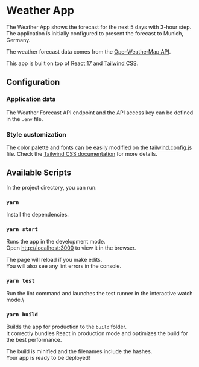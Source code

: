 # Weather App

The Weather App shows the forecast for the next 5 days with 3-hour step. The application is initially configured to present the forecast to Munich, Germany.

The weather forecast data comes from the [OpenWeatherMap API](https://openweathermap.org/forecast5).

This app is built on top of [React 17](https://reactjs.org/) and [Tailwind CSS](https://tailwindcss.com/docs).

## Configuration

### Application data

The Weather Forecast API endpoint and the API access key can be defined in the `.env` file.

### Style customization

The color palette and fonts can be easily modified on the [tailwind.config.js](./tailwind.config.js) file. Check the [Tailwind CSS documentation](https://tailwindcss.com/docs/configuration) for more details.

## Available Scripts

In the project directory, you can run:

### `yarn`

Install the dependencies.

### `yarn start`

Runs the app in the development mode.\
Open [http://localhost:3000](http://localhost:3000) to view it in the browser.

The page will reload if you make edits.\
You will also see any lint errors in the console.

### `yarn test`

Run the lint command and launches the test runner in the interactive watch mode.\

### `yarn build`

Builds the app for production to the `build` folder.\
It correctly bundles React in production mode and optimizes the build for the best performance.

The build is minified and the filenames include the hashes.\
Your app is ready to be deployed!
